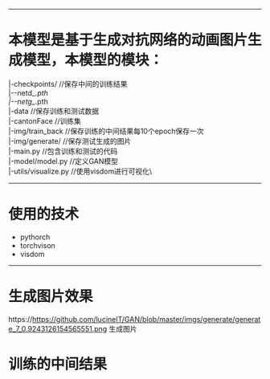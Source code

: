 ****
# 本模型是基于生成对抗网络的动画图片生成模型，本模型的模块：
|-checkpoints/ //保存中间的训练结果\
  |--netd_*.pth\
  |--netg_*.pth\
|-data //保存训练和测试数据\
 |-cantonFace //训练集\
|-img/train_back  //保存训练的中间结果每10个epoch保存一次\
|-img/generate/  //保存测试生成的图片\
|-main.py //包含训练和测试的代码\
|-model/model.py //定义GAN模型\
|-utils/visualize.py //使用visdom进行可视化\

***
# 使用的技术
- pythorch
- torchvison
- visdom

***

# 生成图片效果
https://https://github.com/lucineIT/GAN/blob/master/imgs/generate/generate_7_0.9243126154565551.png 生成图片

# 训练的中间结果
